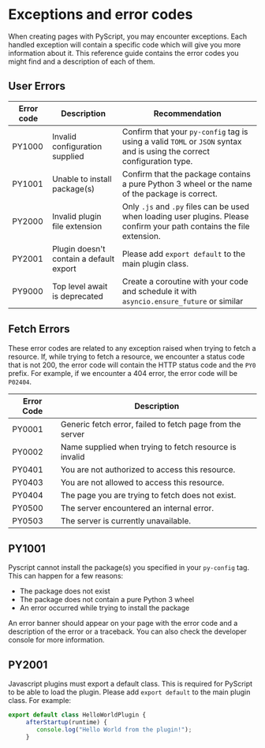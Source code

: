 # Exceptions and error codes

When creating pages with PyScript, you may encounter exceptions. Each handled exception will contain a specific code which will give you more information about it.
This reference guide contains the error codes you might find and a description of each of them.

## User Errors

| Error code | Description                    | Recommendation     |
|------------|--------------------------------|--------------------|
| PY1000     | Invalid configuration supplied | Confirm that your `py-config` tag is using a valid `TOML` or `JSON` syntax and is using the correct configuration type. |
| PY1001     | Unable to install package(s)   | Confirm that the package contains a pure Python 3 wheel or the name of the package is correct. |
| PY2000     | Invalid plugin file extension  | Only `.js` and `.py` files can be used when loading user plugins. Please confirm your path contains the file extension. |
| PY2001     | Plugin doesn't contain a default export | Please add `export default` to the main plugin class. |
| PY9000     | Top level await is deprecated  | Create a coroutine with your code and schedule it with `asyncio.ensure_future` or similar |



## Fetch Errors

These error codes are related to any exception raised when trying to fetch a resource. If, while trying to fetch a resource, we encounter a status code that is not 200, the error code will contain the HTTP status code and the `PY0` prefix. For example, if we encounter a 404 error, the error code will be `P02404`.


| Error Code | Description                                                  |
|------------|--------------------------------------------------------------|
| PY0001     | Generic fetch error, failed to fetch page from the server    |
| PY0002     | Name supplied when trying to fetch resource is invalid       |
| PY0401     | You are not authorized to access this resource.              |
| PY0403     | You are not allowed to access this resource.                 |
| PY0404     | The page you are trying to fetch does not exist.             |
| PY0500     | The server encountered an internal error.                    |
| PY0503     | The server is currently unavailable.                         |

## PY1001

Pyscript cannot install the package(s) you specified in your `py-config` tag. This can happen for a few reasons:

- The package does not exist
- The package does not contain a pure Python 3 wheel
- An error occurred while trying to install the package

An error banner should appear on your page with the error code and a description of the error or a traceback. You can also check the developer console for more information.

## PY2001

Javascript plugins must export a default class. This is required for PyScript to be able to load the plugin. Please add `export default` to the main plugin class. For example:

```js
export default class HelloWorldPlugin {
     afterStartup(runtime) {
        console.log("Hello World from the plugin!");
     }
```
